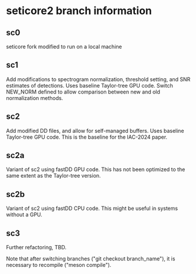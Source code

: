 # seticore2 branch information

## sc0

seticore fork modified to run on a local machine

## sc1

Add modifications to spectrogram normalization, threshold setting, and SNR estimates of detections.
Uses baseline Taylor-tree GPU code.  Switch NEW_NORM defined to allow comparison between new and old normalization methods.

## sc2

Add modified DD files, and allow for self-managed buffers.  Uses baseline Taylor-tree GPU code. This is the baseline for the IAC-2024 paper.

## sc2a

Variant of sc2 using fastDD GPU code.  This has not been optimized to the same extent as the Taylor-tree version.

## sc2b

Variant of sc2 using fastDD CPU code.  This might be useful in systems without a GPU.

## sc3

Further refactoring, TBD.

Note that after switching branches ("git checkout branch_name"), it is necessary to recompile ("meson compile").
